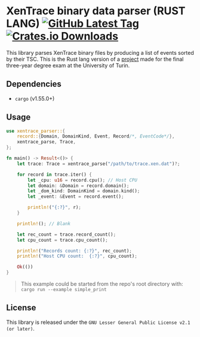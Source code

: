 # XenTrace binary data parser (RUST LANG) [![GitHub Latest Tag](https://img.shields.io/github/v/tag/giuseppe998e/xentrace-parser-rs?style=flat-square)](https://github.com/giuseppe998e/xentrace-parser-rs/tags) [![Crates.io Downloads](https://img.shields.io/crates/d/xentrace-parser?style=flat-square)](https://crates.io/crates/xentrace-parser)

This library parses XenTrace binary files by producing a list of events sorted by their TSC.
This is the Rust lang version of a [project](https://github.com/giuseppe998e/xentrace-parser) made for the final three-year degree exam at the University of Turin.

## Dependencies

- `cargo` (v1.55.0+)

## Usage

```rust
use xentrace_parser::{
    record::{Domain, DomainKind, Event, Record/*, EventCode*/},
    xentrace_parse, Trace,
};

fn main() -> Result<()> {
    let trace: Trace = xentrace_parse("/path/to/trace.xen.dat")?;

    for record in trace.iter() {
        let _cpu: u16 = record.cpu(); // Host CPU
        let domain: &Domain = record.domain();
        let _dom_kind: DomainKind = domain.kind();
        let _event: &Event = record.event();

        println!("{:?}", r);
    }

    println!(); // Blank

    let rec_count = trace.record_count();
    let cpu_count = trace.cpu_count();

    println!("Records count: {:?}", rec_count);
    println!("Host CPU count:  {:?}", cpu_count);

    Ok(())
}
```

> This example could be started from the repo's root directory with: `cargo run --example simple_print`

## License

This library is released under the `GNU Lesser General Public License v2.1 (or later)`.
